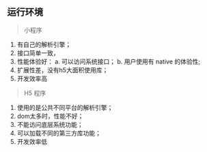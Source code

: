 ## 运行环境
> 小程序  
1. 有自己的解析引擎；  
2. 接口简单一致，
3. 性能体验好：
    a. 可以访问系统接口；
    b. 用户使用有 native 的体验性;
4. 扩展性差，没有h5大面积使用库；
5. 开发效率高

> H5 程序
1. 使用的是公共不同平台的解析引擎；
2. dom太多时，性能不好；
3. 不能访问底层系统功能；
4. 可以加载不同的第三方库功能；
5. 开发效率低
    